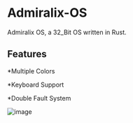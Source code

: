 # Admiralix-OS
Admiralix OS, a 32_Bit OS written in Rust.

## Features
*Multiple Colors

*Keyboard Support

*Double Fault System

![image](https://user-images.githubusercontent.com/71524929/207445756-05618489-5ff1-4bad-a027-09147e176873.jpeg)




